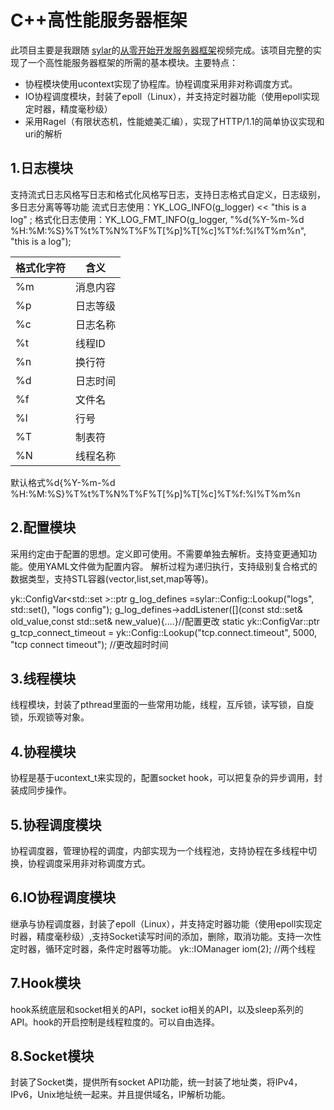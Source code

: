 # C++高性能服务器框架

此项目主要是我跟随 [sylar](https://github.com/sylar-yin/sylar)的[从零开始开发服务器框架](https://www.bilibili.com/video/BV184411s7qF)视频完成。该项目完整的实现了一个高性能服务器框架的所需的基本模块。主要特点：

 - 协程模块使用ucontext实现了协程库。协程调度采用非对称调度方式。
 - IO协程调度模块，封装了epoll（Linux），并支持定时器功能（使用epoll实现定时器，精度毫秒级）
 - 采用Ragel（有限状态机，性能媲美汇编），实现了HTTP/1.1的简单协议实现和uri的解析

## 1.日志模块

支持流式日志风格写日志和格式化风格写日志，支持日志格式自定义，日志级别，多日志分离等等功能 
流式日志使用：YK_LOG_INFO(g_logger)  << "this is a log" ; 
格式化日志使用：YK_LOG_FMT_INFO(g_logger, "%d{%Y-%m-%d %H:%M:%S}%T%t%T%N%T%F%T[%p]%T[%c]%T%f:%l%T%m%n", "this is a log"); 

| 格式化字符 |含义  |
|--|--|
|%m  |  消息内容|
| %p | 日志等级 |
|%c  |  日志名称|
|  %t|线程ID  |
|%n|换行符|
| %d | 日志时间 |
| %f| 文件名|
|%l|行号|
| %T| 制表符 |
| %N| 线程名称|

默认格式%d{%Y-%m-%d %H:%M:%S}%T%t%T%N%T%F%T[%p]%T[%c]%T%f:%l%T%m%n


## 2.配置模块

采用约定由于配置的思想。定义即可使用。不需要单独去解析。支持变更通知功能。使用YAML文件做为配置内容。
解析过程为递归执行，支持级别复合格式的数据类型，支持STL容器(vector,list,set,map等等)。

yk::ConfigVar<std::set<LogDefine> >::ptr g_log_defines =sylar::Config::Lookup("logs", std::set<LogDefine>(), "logs config");
g_log_defines->addListener([](const std::set<LogDefine>& old_value,const std::set<LogDefine>& new_value){....}//配置更改
static yk::ConfigVar<int>::ptr g_tcp_connect_timeout =
	yk::Config::Lookup("tcp.connect.timeout", 5000, "tcp connect timeout"); //更改超时时间


## 3.线程模块

线程模块，封装了pthread里面的一些常用功能，线程，互斥锁，读写锁，自旋锁，乐观锁等对象。

## 4.协程模块

协程是基于ucontext_t来实现的，配置socket hook，可以把复杂的异步调用，封装成同步操作。

## 5.协程调度模块

协程调度器，管理协程的调度，内部实现为一个线程池，支持协程在多线程中切换，协程调度采用非对称调度方式。

## 6.IO协程调度模块

继承与协程调度器，封装了epoll（Linux），并支持定时器功能（使用epoll实现定时器，精度毫秒级）,支持Socket读写时间的添加，删除，取消功能。支持一次性定时器，循环定时器，条件定时器等功能。
yk::IOManager iom(2); //两个线程

## 7.Hook模块
hook系统底层和socket相关的API，socket io相关的API，以及sleep系列的API。hook的开启控制是线程粒度的。可以自由选择。
## 8.Socket模块
封装了Socket类，提供所有socket API功能，统一封装了地址类，将IPv4，IPv6，Unix地址统一起来。并且提供域名，IP解析功能。



